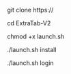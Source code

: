 git clone https://
 
 
cd ExtraTab-V2


chmod +x launch.sh


./launch.sh install


./launch.sh login

